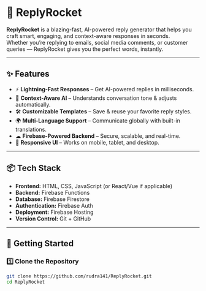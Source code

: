 # 🚀 ReplyRocket

**ReplyRocket** is a blazing-fast, AI-powered reply generator that helps you craft smart, engaging, and context-aware responses in seconds.  
Whether you’re replying to emails, social media comments, or customer queries — ReplyRocket gives you the perfect words, instantly.  

---

## ✨ Features

- ⚡ **Lightning-Fast Responses** – Get AI-powered replies in milliseconds.
- 🤖 **Context-Aware AI** – Understands conversation tone & adjusts automatically.
- 🛠 **Customizable Templates** – Save & reuse your favorite reply styles.
- 🌍 **Multi-Language Support** – Communicate globally with built-in translations.
- ☁ **Firebase-Powered Backend** – Secure, scalable, and real-time.
- 📱 **Responsive UI** – Works on mobile, tablet, and desktop.

---

## 📦 Tech Stack

- **Frontend:** HTML, CSS, JavaScript (or React/Vue if applicable)
- **Backend:** Firebase Functions
- **Database:** Firebase Firestore
- **Authentication:** Firebase Auth
- **Deployment:** Firebase Hosting
- **Version Control:** Git + GitHub

---

## 🚀 Getting Started

### 1️⃣ Clone the Repository
```bash
git clone https://github.com/rudra141/ReplyRocket.git
cd ReplyRocket
